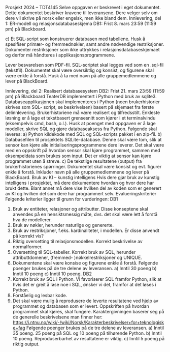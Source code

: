 Prosjekt 2024 – TDT4145
Selve oppgaven er beskrevet i eget dokumentet. Dette dokumentet beskriver kravene til
leveransene. Dere velger selv om dere vil skrive på norsk eller engelsk, men ikke bland dem.
Innlevering, del 1: ER-modell og relasjonsdatabaseskjema
DB1: Frist 8. mars 23:59 (11:59 pm) på Blackboard.

<!-- a) En ER-modell som viser deres fullstendige datamodell. Dere står fritt til å bruke alle ER- og EER-
konsepter som er gjennomgått i emnet. Dokumenter de forutsetningene dere har gjort og
eventuelle restriksjonene som ikke (kan) uttrykkes gjennom ER-modellen.

b) ER-modellen oversatt til relasjonsdatabaseskjema (tabeller). Spesifiser nøkler og fremmednøkler
for hver tabell. For hver tabell skal du forklare hvorfor tabellen er på fjerde normalform,
eventuelt forklar hvorfor du velger å ha den på en lavere normalform (du må forklare hvilken). -->

c) Et SQL-script som konstruerer databasen med tabellene. Husk å spesifiser primær- og
fremmednøkler, samt andre nødvendige restriksjoner. Dokumenter restriksjoner som ikke
uttrykkes i relasjonsdatabaseskjemaet og derfor må håndteres i applikasjonsprogrammene.

Lever besvarelsen som PDF-fil. SQL-scriptet skal legges ved som en .sql-fil (tekstfil). Dokumentet skal
være oversiktlig og konsist, og figurene skal være enkle å forstå. Husk å ta med navn på alle
gruppemedlemmene og lever på BlackBoard.


Innlevering, del 2: Realisert databasesystem
DB2: Frist 21. mars 23:59 (11:59 pm) på Blackboard
TeaterDB implementert i Python med bruk av sqlite3.
Databaseapplikasjonen skal implementeres i Python (noen brukerhistorier skrives som SQL-
script, se beskrivelsen) basert på skjemaet fra første delinnlevering. Brukerhistoriene må
være realisert og tilfredsstilt. Enkleste løsning er å lage et tekstbasert grensesnitt som kjører
i et terminalvindu (eksempelvis cmd, bash, o.l.). Husk at poenget med oppgaven er å lage
modeller, skrive SQL og gjøre databaseaksess fra Python. Følgende skal leveres:
a) Python kildekode med SQL og SQL-scripts pakket i en zip-fil.
b) Databasefilen til prosjektets SQLite-database. Denne skal være tom, slik at sensor kan
kjøre alle initialiseringsprogrammene dere leverer. Det skal være med en oppskrift på
hvordan sensor skal kjøre programmet, sammen med eksempeldata som brukes som input.
Det er viktig at sensor kan kjøre programmet uten å streve.
c) De tekstlige resultatene (output) fra brukerhistorienes spørringer.
Dokumentet skal være konsist og evt. figurer enkle å forstå. Inkluder navn på alle
gruppemedlemmene og lever på BlackBoard.
Bruk av KI – kunstig intelligens
Hvis dere gjør bruk av kunstig intelligens i prosjektet, må dere dokumentere hvordan og hvor
dere har brukt dette. Blant annet må dere vise hvilken del av koden som er generert av KI og
hvilken del som dere har programmert selv.
Evalueringskriterier
Følgende kriterier ligger til grunn for vurderingen:
DB1
1. Bruk av entiteter, relasjoner og attributter. Disse konseptene skal anvendes på en
hensiktsmessig måte, dvs. det skal være lett å forstå hva de modellerer.
1. Bruk av nøkler, herunder naturlige og genererte.
2. Bruk av restriksjoner, f.eks. kardinaliteter, i modellen. Er disse anvendt på korrekt vis?
3. Riktig oversetting til relasjonsmodellen. Korrekt beskrivelse av normalformer.
4. Oversetting til SQL-tabeller. Korrekt bruk av SQL, herunder attributtdomener, (fremmed-
)nøkkelrestriksjoner og UNIQUE.
1. Dokumentene skal være konsise og figurene enkle å forstå.
Følgende poenger brukes på de tre delene av leveransen.
a) Inntil 30 poeng
b) Inntil 10 poeng
c) Inntil 10 poeng.
DB2
1. Korrekt bruk av SQL i Python. Vi favoriserer SQL framfor Python, slik at hvis det er greit å
løse noe i SQL, ønsker vi det, framfor at det løses i Python.
1. Forståelig og lesbar kode.
2. Det skal være mulig å reprodusere de leverte resultatene ved hjelp av programmet og
databasen som er levert. Oppskriften på hvordan programmet skal kjøres, skal fungere.
Karaktergivningen baserer seg på de generelle beskrivelsene man finner her:
https://i.ntnu.no/wiki/-/wiki/Norsk/Karakterbeskrivelser+for+teknologiske+fag
Følgende poenger brukes på de tre delene av leveransen.
a) Inntil 35 poeng. 25 poeng på SQL og 10 poeng på tilhørende Python.
b) Inntil 10 poeng. Reproduserbarhet av resultatene er viktig.
c) Inntil 5 poeng på riktig output.